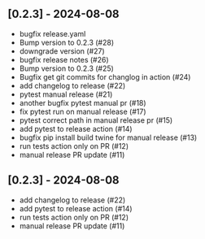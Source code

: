 ## [0.2.3] - 2024-08-08

- bugfix release.yaml
- Bump version to 0.2.3 (#28)
- downgrade version (#27)
- bugfix release notes (#26)
- Bump version to 0.2.3 (#25)
- Bugfix get git commits for changlog in action (#24)
- add changelog to release (#22)
- pytest manual release (#21)
- another bugfix pytest manual pr (#18)
- fix pytest run on manual release (#17)
- pytest correct path in manual release pr (#15)
- add pytest to release action (#14)
- bugfix pip install build twine for manual release (#13)
- run tests action only on PR (#12)
- manual release PR update (#11)

## [0.2.3] - 2024-08-08

- add changelog to release (#22)
- add pytest to release action (#14)
- run tests action only on PR (#12)
- manual release PR update (#11)

